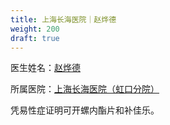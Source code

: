 ```yaml
---
title: 上海长海医院｜赵烨德
weight: 200
draft: true
---
```


医生姓名：[赵烨德](https://www.haodf.com/doctor/6964528056.html)

所属医院：[上海长海医院（虹口分院）](https://amap.com/place/B0FFKP410J)

凭易性症证明可开螺内酯片和补佳乐。
